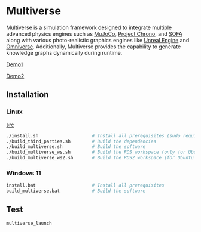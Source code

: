 # Multiverse

Multiverse is a simulation framework designed to integrate multiple advanced physics engines such as [MuJoCo](https://mujoco.readthedocs.io/), [Project Chrono](https://projectchrono.org/), and [SOFA](https://www.sofa-framework.org/) along with various photo-realistic graphics engines like [Unreal Engine](https://www.unrealengine.com/) and [Omniverse](https://developer.nvidia.com/omniverse). Additionally, Multiverse provides the capability to generate knowledge graphs dynamically during runtime.

[Demo1](https://github.com/Universal-Simulation-Framework/multiverse/assets/64316740/19a3281f-ddd7-4430-b5ad-8219f9d17a92)

[Demo2](https://github.com/Multiverse-Framework/Multiverse/assets/64316740/e2509d42-39ad-4fa1-8224-2bcc55ef098f)

## Installation

### Linux
[src](multiverse%2Fmodules%2Fmultiverse_connectors%2Fsrc)
```bash
./install.sh                    # Install all prerequisites (sudo required)
./build_third_parties.sh        # Build the dependencies
./build_multiverse.sh           # Build the software
./build_multiverse_ws.sh        # Build the ROS workspace (only for Ubuntu 20.04)
./build_multiverse_ws2.sh       # Build the ROS2 workspace (for Ubuntu >= 20.04)
```

### Windows 11

```bash
install.bat                     # Install all prerequisites
build_multiverse.bat            # Build the software
```

## Test

```bash
multiverse_launch 
```
